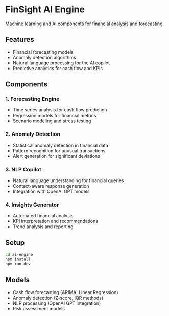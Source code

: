 # FinSight AI Engine

Machine learning and AI components for financial analysis and forecasting.

## Features

- Financial forecasting models
- Anomaly detection algorithms
- Natural language processing for the AI copilot
- Predictive analytics for cash flow and KPIs

## Components

### 1. Forecasting Engine
- Time series analysis for cash flow prediction
- Regression models for financial metrics
- Scenario modeling and stress testing

### 2. Anomaly Detection
- Statistical anomaly detection in financial data
- Pattern recognition for unusual transactions
- Alert generation for significant deviations

### 3. NLP Copilot
- Natural language understanding for financial queries
- Context-aware response generation
- Integration with OpenAI GPT models

### 4. Insights Generator
- Automated financial analysis
- KPI interpretation and recommendations
- Trend analysis and reporting

## Setup

```bash
cd ai-engine
npm install
npm run dev
```

## Models

- Cash flow forecasting (ARIMA, Linear Regression)
- Anomaly detection (Z-score, IQR methods)
- NLP processing (OpenAI GPT integration)
- Risk assessment models